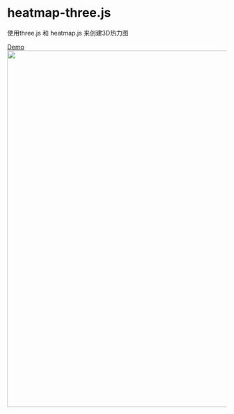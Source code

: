 # heatmap-three.js

使用three.js 和 heatmap.js 来创建3D热力图


[Demo](https://treasuremoment.github.io/heatmap-three.js/)
<img width="820" src="https://raw.githubusercontent.com/treasureMoment/heatmap-three.js/master/heatmap.png">

